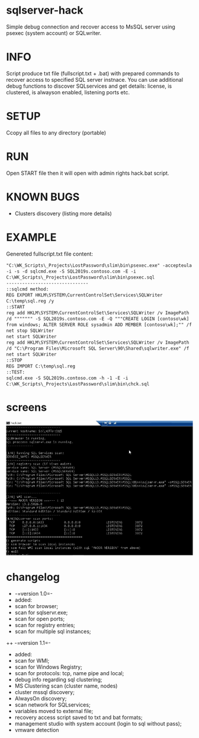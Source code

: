 # sqlserver-hack
Simple debug connection and recover access to MsSQL server using psexec (system account) or SQLwriter.

# INFO
Script produce txt file (fullscript.txt + .bat) with prepared commands to recover access to specified SQL server instnace. You can use additional debug functions to discover SQLservices and get details: license, is clustered, is alwayson enabled, listening ports etc.

# SETUP
Ccopy all files to any directory (portable)

# RUN
Open START file then it will open with admin rights hack.bat script.

# KNOWN BUGS
+ Clusters discovery (listing more details)

# EXAMPLE
Genereted fullscript.txt file content:
```::PSEXEC method: 
"C:\WK_Scripts\_Projects\LostPassword\slim\bin\psexec.exe" -accepteula -i -s -d sqlcmd.exe -S SQL2019s.contoso.com -E -i C:\WK_Scripts\_Projects\LostPassword\slim\bin\psexec.sql 
------------------------------- 
::sqlcmd method: 
REG EXPORT HKLM\SYSTEM\CurrentControlSet\Services\SQLWriter C:\temp\sql.reg /y 
::START 
reg add HKLM\SYSTEM\CurrentControlSet\Services\SQLWriter /v ImagePath /d """"""" -S SQL2019s.contoso.com -E -Q """CREATE LOGIN [contoso\wk] from windows; ALTER SERVER ROLE sysadmin ADD MEMBER [contoso\wk];"" /f 
net stop SQLWriter 
net start SQLWriter 
reg add HKLM\SYSTEM\CurrentControlSet\Services\SQLWriter /v ImagePath /d "C:\Program Files\Microsoft SQL Server\90\Shared\sqlwriter.exe" /f 
net start SQLWriter 
::STOP 
REG IMPORT C:\temp\sql.reg 
::TEST: 
sqlcmd.exe -S SQL2019s.contoso.com -h -1 -E -i C:\WK_Scripts\_Projects\LostPassword\slim\bin\chck.sql 
```
# screens
![screen1: scan for sql](https://github.com/wojtulab/sqlserver-hack/blob/master/screen.jpg)

# changelog 
+ -=version 1.0=-
+ added:
+ scan for browser;
+ scan for sqlservr.exe;
+ scan for open ports;
+ scan for registry entries;
+ scan for multiple sql instances;

++ -=version 1.1=-
+ added:
+ scan for WMI;
+ scan for Windows Registry;
+ scan for protocols: tcp, name pipe and local;
+ debug info regarding sql clustering;
+ MS Clustering scan (cluster name, nodes)
+ cluster mssql discovery;
+ AlwaysOn discovery;
+ scan network for SQLservices;
+ variables moved to external file;
+ recovery access script saved to txt and bat formats;
+ management studio with system account (login to sql without pass);
+ vmware detection
